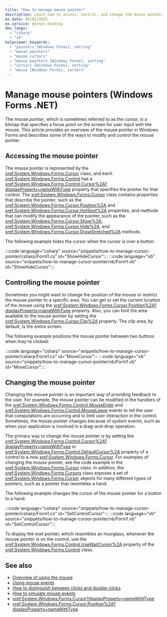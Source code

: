 ```yaml
---
title: "How to manage mouse pointer"
description: Learn how to access, control, and change the mouse pointer in Windows Forms for .NET.
ms.date: 04/02/2025
ms.service: dotnet-desktop
dev_langs: 
  - "csharp"
  - "vb"
helpviewer_keywords: 
  - "pointers [Windows Forms], setting"
  - "mouse pointers"
  - "mouse cursors"
  - "mouse pointers [Windows Forms], setting"
  - "cursors [Windows Forms], setting"
  - "mouse [Windows Forms], cursors"
---
```

# Manage mouse pointers (Windows Forms .NET)

The mouse *pointer*, which is sometimes referred to as the cursor, is a bitmap that specifies a focus point on the screen for user input with the mouse. This article provides an overview of the mouse pointer in Windows Forms and describes some of the ways to modify and control the mouse pointer.

## Accessing the mouse pointer

The mouse pointer is represented by the <xref:System.Windows.Forms.Cursor> class, and each <xref:System.Windows.Forms.Control> has a <xref:System.Windows.Forms.Control.Cursor%2A?displayProperty=nameWithType> property that specifies the pointer for that control. The <xref:System.Windows.Forms.Cursor> class contains properties that describe the pointer, such as the <xref:System.Windows.Forms.Cursor.Position%2A> and <xref:System.Windows.Forms.Cursor.HotSpot%2A> properties, and methods that can modify the appearance of the pointer, such as the <xref:System.Windows.Forms.Cursor.Show%2A>, <xref:System.Windows.Forms.Cursor.Hide%2A>, and <xref:System.Windows.Forms.Cursor.DrawStretched%2A> methods.

The following example hides the cursor when the cursor is over a button:

:::code language="csharp" source="snippets/how-to-manage-cursor-pointer/csharp/Form1.cs" id="ShowHideCursor":::
:::code language="vb" source="snippets/how-to-manage-cursor-pointer/vb/Form1.vb" id="ShowHideCursor":::

## Controlling the mouse pointer

Sometimes you might want to change the position of the mouse or restrict the mouse pointer to a specific area. You can get or set the current location of the mouse using the <xref:System.Windows.Forms.Cursor.Position%2A?displayProperty=nameWithType> property. Also, you can limit the area available to the mouse pointer by setting the <xref:System.Windows.Forms.Cursor.Clip%2A> property. The clip area, by default, is the entire screen.

The following example positions the mouse pointer between two buttons when they're clicked:

:::code language="csharp" source="snippets/how-to-manage-cursor-pointer/csharp/Form1.cs" id="MoveCursor":::
:::code language="vb" source="snippets/how-to-manage-cursor-pointer/vb/Form1.vb" id="MoveCursor":::

## Changing the mouse pointer

Changing the mouse pointer is an important way of providing feedback to the user. For example, the mouse pointer can be modified in the handlers of the <xref:System.Windows.Forms.Control.MouseEnter> and <xref:System.Windows.Forms.Control.MouseLeave> events to tell the user that computations are occurring and to limit user interaction in the control. Sometimes, the mouse pointer changes because of system events, such as when your application is involved in a drag-and-drop operation.

The primary way to change the mouse pointer is by setting the <xref:System.Windows.Forms.Control.Cursor%2A?displayProperty=nameWithType> or <xref:System.Windows.Forms.Control.DefaultCursor%2A> property of a control to a new <xref:System.Windows.Forms.Cursor>. For examples of changing the mouse pointer, see the code example in the <xref:System.Windows.Forms.Cursor> class. In addition, the <xref:System.Windows.Forms.Cursors> class exposes a set of <xref:System.Windows.Forms.Cursor> objects for many different types of pointers, such as a pointer that resembles a hand.

The following example changes the cursor of the mouse pointer for a button to a hand:

:::code language="csharp" source="snippets/how-to-manage-cursor-pointer/csharp/Form1.cs" id="SetControlCursor":::
:::code language="vb" source="snippets/how-to-manage-cursor-pointer/vb/Form1.vb" id="SetControlCursor":::

To display the wait pointer, which resembles an hourglass, whenever the mouse pointer is on the control, use the <xref:System.Windows.Forms.Control.UseWaitCursor%2A> property of the <xref:System.Windows.Forms.Control> class.

## See also

- [Overview of using the mouse](overview.md)
- [Using mouse events](events.md)
- [How to distinguish between clicks and double-clicks](how-to-distinguish-between-clicks-and-double-clicks.md)
- [How to simulate mouse events](how-to-simulate-events.md)
- <xref:System.Windows.Forms.Cursor?displayProperty=nameWithType>
- <xref:System.Windows.Forms.Cursor.Position%2A?displayProperty=nameWithType>
